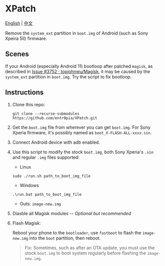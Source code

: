 # XPatch

[English](https://github.com/entr0pia/XPatch#readme) | [中文](https://github.com/entr0pia/XPatch/blob/master/readme_zh.md)

Remove the ```system_ext``` partition in ```boot.img``` of Android (such as Sony Xpeira 5II) firmware.

## Scenes
If your Android (especially Android 11) bootloop after patched ```magisk```, as described in [Issue #3752 · topjohnwu/Magisk](https://github.com/topjohnwu/Magisk/issues/3752), it may be caused by the ```system_ext``` partition in ```boot.img```. Try the script to fix bootloop.

## Instructions
1. Clone this repo:
    ```shell
    git clone --recurse-submodules https://github.com/entr0pia/XPatch.git
    ```

2. Get the ```boot.img``` file from wherever you can get ```boot.img```. For Sony Xperia firmware, it's possibly named as ```boot_X-FLASH-ALL-xxxx.sin```.

3. Connect Android device with adb enabled.

4. Use this script to modify the stock ```boot.img```, both Sony Xperia's ```.sin``` and regular ```.img``` files supported:
    - Linux
    ```shell
    sudo ./run.sh path_to_boot_img_file
    ```
    
    - Windows
    ```cmd
    .\run.bat path_to_boot_img_file
    ```

    - Outs: ```image-new.img```

5. Diasble all Magisk modules -- *Optional but recommended*

6. Flash Magisk:
    
    Reboot your phone to the ```bootloader```, use ```fastboot``` to flash the ```image-new.img``` into the ```boot``` partition, then reboot.
    > Fix: Sometimes, such as after an OTA update, you must use the stock ```boot.img``` to boot system regularly before flashing the ```image-new.img```.
